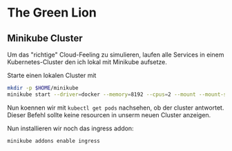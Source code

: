 # The Green Lion

## Minikube Cluster

Um das "richtige" Cloud-Feeling zu simulieren, laufen alle Services in einem Kubernetes-Cluster den ich lokal mit Minikube aufsetze.

Starte einen lokalen Cluster mit 

```sh
mkdir -p $HOME/minikube
minikube start --driver=docker --memory=8192 --cpus=2 --mount --mount-string="$HOME/minikube:/mnt/minikube"
```

Nun koennen wir mit `kubectl get pods` nachsehen, ob der cluster antwortet. Dieser Befehl sollte keine resourcen in unserm neuen Cluster anzeigen.

Nun installieren wir noch das ingress addon:
```sh
minikube addons enable ingress
```

